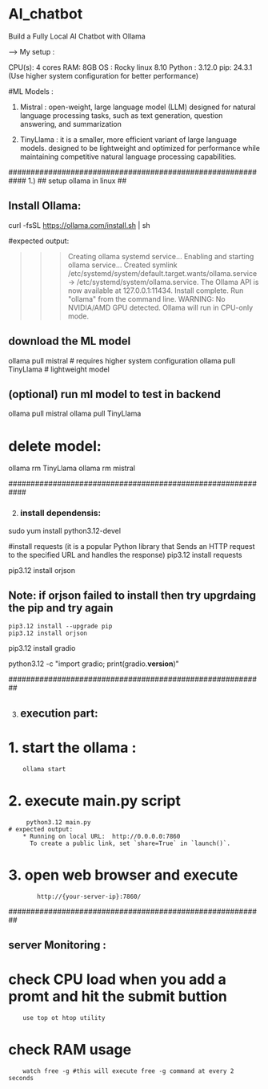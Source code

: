 # AI_chatbot
Build a Fully Local AI Chatbot with Ollama

--> My setup 	: 

CPU(s): 4 cores
RAM: 8GB 
OS : Rocky linux 8.10
Python : 3.12.0
pip: 24.3.1
(Use higher system configuration for better performance)

#ML Models : 
1. Mistral : open-weight, large language model (LLM) designed for natural language processing tasks, such as text generation, question answering, and summarization 

2. TinyLlama : it is a smaller, more efficient variant of large language models. designed to be lightweight and optimized for performance while maintaining competitive natural language processing capabilities.


############################################################
1.) ## setup ollama in linux ##


## Install Ollama:
curl -fsSL https://ollama.com/install.sh | sh

#expected output:
>>> Creating ollama systemd service...
>>> Enabling and starting ollama service...
Created symlink /etc/systemd/system/default.target.wants/ollama.service → /etc/systemd/system/ollama.service.
>>> The Ollama API is now available at 127.0.0.1:11434.
>>> Install complete. Run "ollama" from the command line.
WARNING: No NVIDIA/AMD GPU detected. Ollama will run in CPU-only mode.	


## download the ML model
ollama pull mistral # requires higher system configuration
ollama pull TinyLlama # lightweight model

## (optional) run ml model to test in backend 
ollama pull mistral 
ollama pull TinyLlama

##
# delete model:
ollama rm TinyLlama
ollama rm mistral


############################################################

2) ### install dependensis:

sudo yum install python3.12-devel

#install requests (it is a popular Python library that Sends an HTTP request to the specified URL and handles the response)
pip3.12 install requests

pip3.12 install orjson

## Note: if orjson failed to install then try upgrdaing the pip and try again	
	pip3.12 install --upgrade pip
	pip3.12 install orjson

pip3.12 install gradio

python3.12 -c "import gradio; print(gradio.__version__)"	

##########################################################

3) ## execution part:

# 1. start the ollama :
		ollama start
		
# 2. execute main.py script
		 python3.12 main.py
	# expected output:
		* Running on local URL:  http://0.0.0.0:7860
		  To create a public link, set `share=True` in `launch()`.
		  
# 3. open web browser and execute 
			http://{your-server-ip}:7860/


##########################################################

## server Monitoring :

# check CPU load when you add a promt and hit the submit buttion
		use top ot htop utility
		
# check RAM usage
		watch free -g #this will execute free -g command at every 2 seconds
